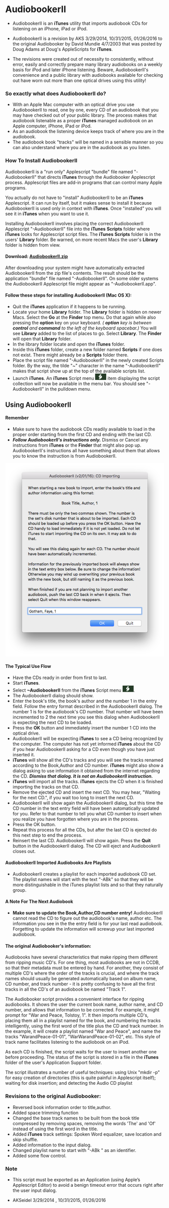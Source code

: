 # AudiobookerII

-   AudiobookerII is an **iTunes** utility that imports audiobook CDs for listening on an iPhone, iPad or iPod.

-   AudiobookerII is a revision by AKS 3/29/2014, 10/31/2015, 01/26/2016 to the original Audiobooker by David Mundie 4/7/2003 that was posted by Doug Adams at Doug's AppleScripts for **iTunes**.

-   The revisions were created out of necessity to consistently, without error, easily and correctly prepare many library audiobooks on a weekly basis for iPod and later iPhone listening. Beware, AudiobookerII's convenience and a public library with audiobooks available for checking out have worn out more than one optical drives using this utility!

### So exactly what does AudiobookerII do?

-   With an Apple Mac computer with an optical drive you use AudiobookerII to read, one by one, every CD of an audiobook that you may have checked out of your public library. The process makes that audiobook listenable as a proper **iTunes** managed audiobook on an Apple computer, iPhone, iPad or iPod.
-   As an audiobook the listening device keeps track of where you are in the audiobook.
-   The audiobook book "tracks" will be named in a sensible manner so you can also understand where you are in the audiobook as you listen.

### How To Install AudiobookerII

AudiobookerII is a "run only" Applescript "bundle" file named "-AudiobookerII" that directs **iTunes** through the Audiobooker Applescript process. Applescript files are add-in programs that can control many Apple programs.

You actually do not have to "install" AudiobookerII to be an **iTunes** Applescript. It can run by itself, but it makes sense to install it because AudiobookerII is used only in context with **iTunes**. Once "installed" you will see it in **iTunes** when you want to use it.

Installing AudiobookerII involves placing the correct AudiobookerII Applescript "-AudiobookerII" file into the **iTunes** **Scripts** folder where **iTunes** looks for Applescript script files. The **iTunes** **Scripts** folder is in the users' **Library** folder. Be warned, on more recent Macs the user's **Library** folder is hidden from view.

#### Download: **[AudiobookerII.zip](TheDownload/AudiobookerII.zip)**

After downloading your system might have automatically extracted AudiobookerII from the zip file's contents. The result should be the application "bundle" file named "-AudiobookerII". On some older systems the AudiobookerII Applescript file might appear as "-AudiobookerII.app".

#### Follow these steps for installing AudiobookerII (Mac OS X):

-   Quit the **iTunes** application if it happens to be running.
-   Locate your home **Library** folder. The **Library** folder is hidden on newer Macs. Select the **Go** at the **Finder** top menu. Do that again while also pressing the **option** key on your keyboard. _( **option** key is between **control** and **command** to the left of the keyboard spacebar.)_ You will see **Library** added to the list of places to go. Select **Library**. The **Finder** will open that **Library** folder.
-   In the library folder locate and open the **iTunes** folder.
-   Inside this **iTunes** folder, create a new folder named **Scripts** if one does not exist. There might already be a **Scripts** folder there.
-   Place the script file named "-AudiobookerII" in the newly created Scripts folder. By the way, the tilde "~" character in the name "-AudiobookerII" makes that script show up at the top of the available scripts list.
-   Launch **iTunes**. An **iTunes** Script menu ![](DocIconImage.png) item displaying the script collection will now be available in the menu bar. You should see "-AudiobookerII" in the pulldown menu.

## Using AudiobookerII

#### Remember

-   Make sure to have the audiobook CDs readily available to load in the proper order starting from the first CD and ending with the last CD.
-   _**Follow AudiobookerII's instructions only.**_ Dismiss or Cancel any instructions from **iTunes** or the **Finder** that might also pop up. AudiobookerII's instructions all have something about them that allows you to know the instruction is from AudiobookerII.

![](AudiobookerII_Image.png)

#### The Typical Use Flow

-   Have the CDs ready in order from first to last.
-   Start **iTunes**.
-   Select **~AudiobookerII** from the **iTunes** Script menu ![](DocIconImage.png).
-   The AudiobookerII dialog should show.
-   Enter the book's title, the book's author and the number 1 in the entry field. Follow the entry format described in the AudiobookerII dialog. The number 1 is for the audiobook's CD number. That number will have been incremented to 2 the next time you see this dialog when AudiobookerII is expecting the next CD to be loaded.
-   Press the **OK** button and immediately insert the number 1 CD into the optical drive.
-   AudiobookerII will be expecting **iTunes** to see a CD being recognized by the computer. The computer has not yet informed **iTunes** about the CD if you hear AudiobookerII asking for a CD even though you have just inserted it.
-   **iTunes** will show all the CD's tracks and you will see the tracks renamed according to the Book,Author and CD number. **iTunes** might also show a dialog asking to use information it obtained from the internet regarding the CD. _**Dismiss that dialog. It is not an AudiobookerII instruction.**_
-   **iTunes** will import all the tracks. **iTunes** ejects the CD when it is finished importing the tracks on that CD.
-   Remove the ejected CD and insert the next CD. You may hear, "Waiting for the next CD.", if you wait too long to insert the next CD.
-   AudiobookerII will show again the AudiobookerII dialog, but this time the CD number in the text entry field will have been automatically updated for you. Refer to that number to tell you what CD number to insert when you realize you have forgotten where you are in the process.
-   Press the OK button.
-   Repeat this process for all the CDs, but after the last CD is ejected do this next step to end the process.
-   Reinsert the last CD. AudiobookerII will show again. Press the **Quit** button in the AudiobookerII dialog. The CD will eject and AudiobookerII closes out.

#### AudiobookerII Imported Audiobooks Are Playlists

-   AudiobookerII creates a playlist for each imported audiobook CD set. The playlist names will start with the text "-ABk" so that they will be more distinguishable in the iTunes playlist lists and so that they naturally group.

#### A Note For The Next Audiobook

-   **Make sure to update the Book,Author,CD number entry!** AudiobookerII cannot read the CD to figure out the audiobook's name, author etc. The information you see in the the entry field is for your last read audiobook. Forgetting to update the information will screwup your last imported audiobook.

#### The original Audiobooker's information:

Audiobooks have several characteristics that make ripping them different from ripping music CD's. For one thing, most audiobooks are not in CCDB, so that their metadata must be entered by hand. For another, they consist of multiple CD's where the order of the tracks is crucial, and where the track names should usually be generated automatically based on album name, CD number, and track number - it is pretty confusing to have all the first tracks in all the CD's of an audiobook be named "Track 1".

The Audiobooker script provides a convenient interface for ripping audiobooks. It shows the user the current book name, author name, and CD number, and allows that information to be corrected. For example, it might prompt for "War and Peace, Tolstoy, 1". It then imports multiple CD's, placing them all in a playlist named for the book, and numbering the tracks intelligently, using the first word of the title plus the CD and track number. In the example, it will create a playlist named "War and Peace", and name the tracks "WarandPeace-01-01", "WarWarandPeace-01-02", etc. This style of track name facilitates listening to the audiobook on an iPod.

As each CD is finished, the script waits for the user to insert another one before proceeding. The status of the script is stored in a file in the **iTunes** folder of the user's Application Support folder.

The script illustrates a number of useful techniques: using Unix "mkdir -p" for easy creation of directories (this is quite painful in Applescript itself); waiting for disk insertion; and detecting the Audio CD playlist

### Revisions to the original Audiobooker:

-   Reversed book information order to title,author.
-   Added space trimming function
-   Changed the base track names to be built from the book title compressed by removing spaces, removing the words 'The' and 'Of' instead of using the first word in the title.
-   Added **iTunes** track settings: Spoken Word equalizer, save location and skip shuffle.
-   Added information to the input dialog.
-   Changed playlist name to start with "-ABk " as an identifier.
-   Added some flow control.

### Note

-   This script must be exported as an Application (using Apple’s Applescript Editor) to avoid a benign timeout error that occurs right after the user input dialog.

-   AKSeidel 3/29/2014 , 10/31/2015, 01/26/2016
